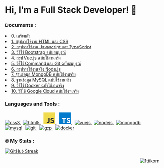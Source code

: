 # Hi, I'm a Full Stack Developer! 👋

<p align="left">
</p>


<h3 align="left">Documents :</h3
  
- <a href="https://github.com/1ttikorn/document-html-css">0. เตรียมตัว</a>
- <a href="https://github.com/1ttikorn/document-git">1. สรุปการใช้งาน HTML และ CSS</a>
- <a href="https://github.com/1ttikorn/">2. สรุปการใช้งาน Javascript และ TypeScript</a>
- <a href="https://github.com/1ttikorn/">3. วิธีใช้ Bootstrap ฉบับสมบูรณ์</a>
- <a href="https://github.com/1ttikorn/">4. สรุป Vue.js ฉบับใช้งานจริง</a>
- <a href="https://github.com/1ttikorn/document-git">5. วิธีใช้ Command และ Git ฉบับสมบูรณ์</a>
- <a href="https://github.com/1ttikorn/">6. สรุปการใช้งานจริง Node.js</a>
- <a href="https://github.com/1ttikorn/">7. ฐานข้อมูล MongoDB ฉบับใช้งานจริง</a>
- <a href="https://github.com/1ttikorn/">8. ฐานข้อมูล MySQL ฉบับใช้งานจริง</a>
- <a href="https://github.com/1ttikorn/">9. วิธีใช้ Docker ฉบับใช้งานจริง</a>
- <a href="https://github.com/1ttikorn/">10. วิธีใช้ Google Cloud ฉบับใช้งานจริง</a>



<h3 align="left">Languages and Tools :</h3

<a href="https://www.w3schools.com/css/" target="_blank" rel="noreferrer"> <img src="https://cdn-icons-png.flaticon.com/512/732/732190.png" alt="css3" width="40" height="40"/> </a> &nbsp; <a href="https://www.w3.org/html/" target="_blank" rel="noreferrer"> <img src="https://cdn-icons-png.flaticon.com/512/732/732212.png" alt="html5" width="40" height="40"/> </a> &nbsp; <a href="https://developer.mozilla.org/en-US/docs/Web/JavaScript" target="_blank" rel="noreferrer"> <img src="https://raw.githubusercontent.com/devicons/devicon/master/icons/javascript/javascript-original.svg" alt="javascript" width="40" height="40"/> </a> &nbsp; <a href="https://www.typescriptlang.org/" target="_blank" rel="noreferrer"> <img src="https://raw.githubusercontent.com/devicons/devicon/master/icons/typescript/typescript-original.svg" alt="typescript" width="40" height="40"/> </a> &nbsp; <a href="https://vuejs.org/" target="_blank" rel="noreferrer"> <img src="https://upload.wikimedia.org/wikipedia/commons/9/95/Vue.js_Logo_2.svg" alt="vuejs" width="40" height="40"/> </a> &nbsp; <a href="https://nodejs.org" target="_blank" rel="noreferrer"> <img src="https://cdn.iconscout.com/icon/free/png-256/free-node-js-1174925.png?f=webp&w=256" alt="nodejs" width="40" height="40"/> </a> &nbsp; <a href="https://www.mongodb.com/" target="_blank" rel="noreferrer"> <img src="https://emanueleciriachi.net/wp-content/uploads/2019/01/logo-mongodb-png-mongodb-logo-png-400.png" alt="mongodb" width="41" height="41"/> </a> &nbsp; <a href="https://www.mysql.com/" target="_blank" rel="noreferrer"> <img src="https://img.uxwing.com/wp-content/themes/uxwing/download/brands-social-media/mysql-icon.svg" alt="mysql" width="40" height="40"/> </a> &nbsp; <a href="https://git-scm.com/" target="_blank" rel="noreferrer"> <img src="https://www.vectorlogo.zone/logos/git-scm/git-scm-icon.svg" alt="git" width="40" height="40"/> </a> &nbsp; <a href="https://cloud.google.com" target="_blank" rel="noreferrer"> <img src="https://www.vectorlogo.zone/logos/google_cloud/google_cloud-icon.svg" alt="gcp" width="40" height="40"/> </a> &nbsp; <a href="https://www.docker.com/" target="_blank" rel="noreferrer"> <img src="https://seeklogo.com/images/K/kubernetes-logo-3A67038EAB-seeklogo.com.png" alt="docker" width="40" height="40"/> </a>




### :fire: My Stats :
[![GitHub Streak](https://streak-stats.demolab.com?user=1ttikorn&type=png)](https://git.io/streak-stats)

<img src="https://komarev.com/ghpvc/?username=1ttikorn&label=Profile%20views&color=0e75b6&style=flat"  align="right" alt="1ttikorn" /> </p>


